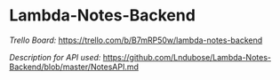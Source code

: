 # Lambda-Notes-Backend

*Trello Board:* https://trello.com/b/B7mRP50w/lambda-notes-backend

*Description for API used:* https://github.com/Lndubose/Lambda-Notes-Backend/blob/master/NotesAPI.md 
